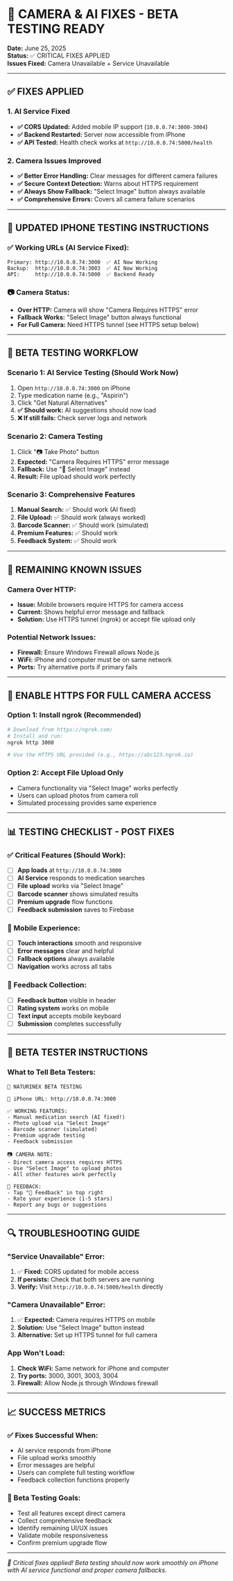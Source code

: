 # 🚨 CAMERA & AI FIXES - BETA TESTING READY

**Date:** June 25, 2025  
**Status:** ✅ CRITICAL FIXES APPLIED  
**Issues Fixed:** Camera Unavailable + Service Unavailable

---

## ✅ **FIXES APPLIED**

### **1. AI Service Fixed** 
- **✅ CORS Updated:** Added mobile IP support (`10.0.0.74:3000-3004`)
- **✅ Backend Restarted:** Server now accessible from iPhone
- **✅ API Tested:** Health check works at `http://10.0.0.74:5000/health`

### **2. Camera Issues Improved**
- **✅ Better Error Handling:** Clear messages for different camera failures
- **✅ Secure Context Detection:** Warns about HTTPS requirement
- **✅ Always Show Fallback:** "Select Image" button always available
- **✅ Comprehensive Errors:** Covers all camera failure scenarios

---

## 📱 **UPDATED IPHONE TESTING INSTRUCTIONS**

### **✅ Working URLs (AI Service Fixed):**
```
Primary: http://10.0.0.74:3000  ✅ AI Now Working
Backup:  http://10.0.0.74:3003  ✅ AI Now Working  
API:     http://10.0.0.74:5000  ✅ Backend Ready
```

### **📷 Camera Status:**
- **Over HTTP:** Camera will show "Camera Requires HTTPS" error
- **Fallback Works:** "Select Image" button always functional
- **For Full Camera:** Need HTTPS tunnel (see HTTPS setup below)

---

## 🧪 **BETA TESTING WORKFLOW**

### **Scenario 1: AI Service Testing (Should Work Now)**
1. Open `http://10.0.0.74:3000` on iPhone
2. Type medication name (e.g., "Aspirin")
3. Click "Get Natural Alternatives"
4. **✅ Should work:** AI suggestions should now load
5. **❌ If still fails:** Check server logs and network

### **Scenario 2: Camera Testing**
1. Click "📷 Take Photo" button
2. **Expected:** "Camera Requires HTTPS" error message
3. **Fallback:** Use "📂 Select Image" instead
4. **Result:** File upload should work perfectly

### **Scenario 3: Comprehensive Features**
1. **Manual Search:** ✅ Should work (AI fixed)
2. **File Upload:** ✅ Should work (always worked)
3. **Barcode Scanner:** ✅ Should work (simulated)
4. **Premium Features:** ✅ Should work
5. **Feedback System:** ✅ Should work

---

## 🔧 **REMAINING KNOWN ISSUES**

### **Camera Over HTTP:**
- **Issue:** Mobile browsers require HTTPS for camera access
- **Current:** Shows helpful error message and fallback
- **Solution:** Use HTTPS tunnel (ngrok) or accept file upload only

### **Potential Network Issues:**
- **Firewall:** Ensure Windows Firewall allows Node.js
- **WiFi:** iPhone and computer must be on same network
- **Ports:** Try alternative ports if primary fails

---

## 🚀 **ENABLE HTTPS FOR FULL CAMERA ACCESS**

### **Option 1: Install ngrok (Recommended)**
```bash
# Download from https://ngrok.com/
# Install and run:
ngrok http 3000

# Use the HTTPS URL provided (e.g., https://abc123.ngrok.io)
```

### **Option 2: Accept File Upload Only**
- Camera functionality via "Select Image" works perfectly
- Users can upload photos from camera roll
- Simulated processing provides same experience

---

## 📊 **TESTING CHECKLIST - POST FIXES**

### **✅ Critical Features (Should Work):**
- [ ] **App loads** at `http://10.0.0.74:3000`
- [ ] **AI Service** responds to medication searches
- [ ] **File upload** works via "Select Image"
- [ ] **Barcode scanner** shows simulated results
- [ ] **Premium upgrade** flow functions
- [ ] **Feedback submission** saves to Firebase

### **📱 Mobile Experience:**
- [ ] **Touch interactions** smooth and responsive
- [ ] **Error messages** clear and helpful
- [ ] **Fallback options** always available
- [ ] **Navigation** works across all tabs

### **💬 Feedback Collection:**
- [ ] **Feedback button** visible in header
- [ ] **Rating system** works on mobile
- [ ] **Text input** accepts mobile keyboard
- [ ] **Submission** completes successfully

---

## 🎯 **BETA TESTER INSTRUCTIONS**

### **What to Tell Beta Testers:**
```
🧪 NATURINEX BETA TESTING

📱 iPhone URL: http://10.0.0.74:3000

✅ WORKING FEATURES:
- Manual medication search (AI fixed!)
- Photo upload via "Select Image"
- Barcode scanner (simulated)
- Premium upgrade testing
- Feedback submission

📷 CAMERA NOTE:
- Direct camera access requires HTTPS
- Use "Select Image" to upload photos
- All other features work perfectly

💬 FEEDBACK:
- Tap "💬 Feedback" in top right
- Rate your experience (1-5 stars)
- Report any bugs or suggestions
```

---

## 🔍 **TROUBLESHOOTING GUIDE**

### **"Service Unavailable" Error:**
1. ✅ **Fixed:** CORS updated for mobile access
2. **If persists:** Check that both servers are running
3. **Verify:** Visit `http://10.0.0.74:5000/health` directly

### **"Camera Unavailable" Error:**
1. ✅ **Expected:** Camera requires HTTPS on mobile
2. **Solution:** Use "Select Image" button instead
3. **Alternative:** Set up HTTPS tunnel for full camera

### **App Won't Load:**
1. **Check WiFi:** Same network for iPhone and computer
2. **Try ports:** 3000, 3001, 3003, 3004
3. **Firewall:** Allow Node.js through Windows firewall

---

## 📈 **SUCCESS METRICS**

### **✅ Fixes Successful When:**
- AI service responds from iPhone
- File upload works smoothly
- Error messages are helpful
- Users can complete full testing workflow
- Feedback collection functions properly

### **🎯 Beta Testing Goals:**
- Test all features except direct camera
- Collect comprehensive feedback
- Identify remaining UI/UX issues
- Validate mobile responsiveness
- Confirm premium upgrade flow

---

*🎉 Critical fixes applied! Beta testing should now work smoothly on iPhone with AI service functional and proper camera fallbacks.*
